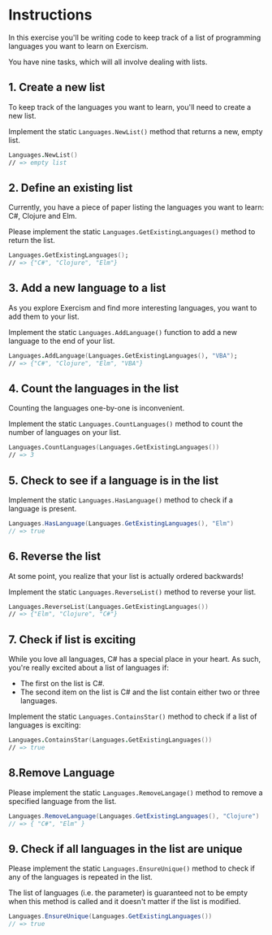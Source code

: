 # Instructions

In this exercise you'll be writing code to keep track of a list of programming languages you want to learn on Exercism.

You have nine tasks, which will all involve dealing with lists.

## 1. Create a new list

To keep track of the languages you want to learn, you'll need to create a new list.

Implement the static `Languages.NewList()` method that returns a new, empty list.

```fsharp
Languages.NewList()
// => empty list
```

## 2. Define an existing list

Currently, you have a piece of paper listing the languages you want to learn: C#, Clojure and Elm.

Please implement the static `Languages.GetExistingLanguages()` method to return the list.

```fsharp
Languages.GetExistingLanguages();
// => {"C#", "Clojure", "Elm"}
```

## 3. Add a new language to a list

As you explore Exercism and find more interesting languages, you want to add them to your list.

Implement the static `Languages.AddLanguage()` function to add a new language to the end of your list.

```fsharp
Languages.AddLanguage(Languages.GetExistingLanguages(), "VBA");
// => {"C#", "Clojure", "Elm", "VBA"}
```

## 4. Count the languages in the list

Counting the languages one-by-one is inconvenient.

Implement the static `Languages.CountLanguages()` method to count the number of languages on your list.

```fsharp
Languages.CountLanguages(Languages.GetExistingLanguages())
// => 3
```

## 5. Check to see if a language is in the list

Implement the static `Languages.HasLanguage()` method to check if a language is present.

```csharp
Languages.HasLanguage(Languages.GetExistingLanguages(), "Elm")
// => true
```

## 6. Reverse the list

At some point, you realize that your list is actually ordered backwards!

Implement the static `Languages.ReverseList()` method to reverse your list.

```fsharp
Languages.ReverseList(Languages.GetExistingLanguages())
// => {"Elm", "Clojure", "C#"}
```

## 7. Check if list is exciting

While you love all languages, C# has a special place in your heart. As such, you're really excited about a list of languages if:

- The first on the list is C#.
- The second item on the list is C# and the list contain either two or three languages.

Implement the static `Languages.ContainsStar()` method to check if a list of languages is exciting:

```fsharp
Languages.ContainsStar(Languages.GetExistingLanguages())
// => true
```

## 8.Remove Language

Please implement the static `Languages.RemoveLangage()` method to remove a specified language from the list.

```csharp
Languages.RemoveLanguage(Languages.GetExistingLanguages(), "Clojure")
// => { "C#", "Elm" }
```

## 9. Check if all languages in the list are unique

Please implement the static `Languages.EnsureUnique()` method to check if any of the languages is repeated in the list.

The list of languages (i.e. the parameter) is guaranteed not to be empty when this method is called and it doesn't matter if the list is modified.

```csharp
Languages.EnsureUnique(Languages.GetExistingLanguages())
// => true
```
